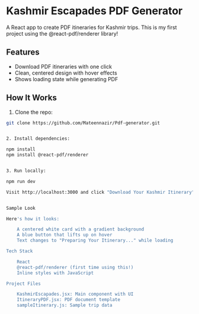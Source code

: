 # Kashmir Escapades PDF Generator

A React app to create PDF itineraries for Kashmir trips. This is my first project using the @react-pdf/renderer library!

## Features

- Download PDF itineraries with one click
- Clean, centered design with hover effects
- Shows loading state while generating PDF

## How It Works

1. Clone the repo:

```bash
git clone https://github.com/Mateennazir/Pdf-generator.git


2. Install dependencies:

npm install
npm install @react-pdf/renderer


3. Run locally:

npm run dev

Visit http://localhost:3000 and click "Download Your Kashmir Itinerary"


Sample Look

Here's how it looks:

    A centered white card with a gradient background
    A blue button that lifts up on hover
    Text changes to "Preparing Your Itinerary..." while loading

Tech Stack

    React
    @react-pdf/renderer (first time using this!)
    Inline styles with JavaScript

Project Files

    KashmirEscapades.jsx: Main component with UI
    ItineraryPDF.jsx: PDF document template
    sampleItinerary.js: Sample trip data

```
